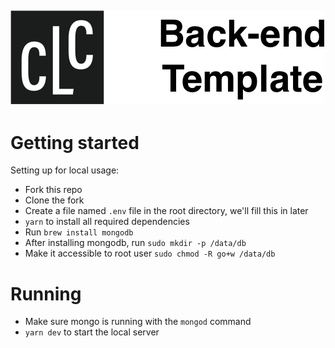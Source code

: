 ## ![Back-end template](backend-template.png)

# Getting started

Setting up for local usage:

- Fork this repo 
- Clone the fork
- Create a file named `.env` file in the root directory, we'll fill this in later
- `yarn` to install all required dependencies
- Run `brew install mongodb` 
- After installing mongodb, run `sudo mkdir -p /data/db`
- Make it accessible to root user `sudo chmod -R go+w /data/db`

# Running
- Make sure mongo is running with the `mongod` command
- `yarn dev` to start the local server
